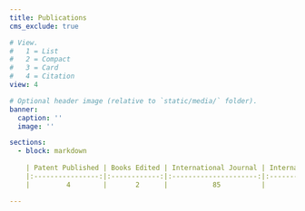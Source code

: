 ```yaml
---
title: Publications
cms_exclude: true

# View.
#   1 = List
#   2 = Compact
#   3 = Card
#   4 = Citation
view: 4

# Optional header image (relative to `static/media/` folder).
banner:
  caption: ''
  image: ''

sections:
  - block: markdown
  
    | Patent Published | Books Edited | International Journal | International Conferences | National Conferences | Workshops Attended |
    |:----------------:|:------------:|:---------------------:|:-------------------------:|:--------------------:|:------------------:|
    |         4        |       2      |           85          |             20            |           2          |          9         |

---
```

